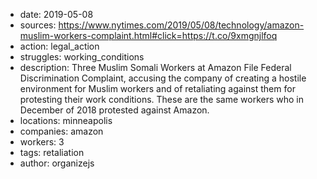 - date: 2019-05-08
- sources: https://www.nytimes.com/2019/05/08/technology/amazon-muslim-workers-complaint.html#click=https://t.co/9xmgnjlfoq
- action: legal_action
- struggles: working_conditions
- description: Three Muslim Somali Workers at Amazon File Federal Discrimination Complaint, accusing the company of creating a hostile environment for Muslim workers and of retaliating against them for protesting their work conditions. These are the same workers who in December of 2018 protested against Amazon.
- locations: minneapolis
- companies: amazon
- workers: 3
- tags: retaliation
- author: organizejs
